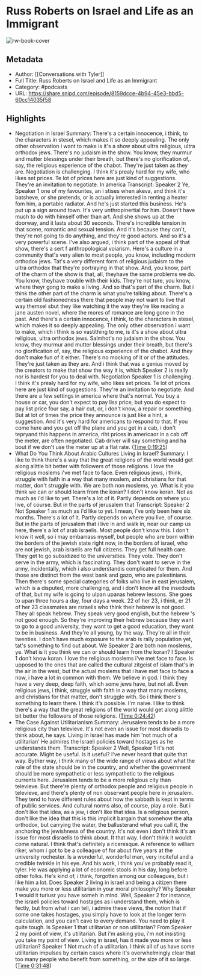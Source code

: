 # Russ Roberts on Israel and Life as an Immigrant

![rw-book-cover](https://images.weserv.nl/?url=https%3A%2F%2Fssl-static.libsyn.com%2Fp%2Fassets%2F7%2F1%2F7%2Fb%2F717bd07f94e956cea04421dee9605cbd%2FCWT_-_Podcast_Art_-_3000x3000.jpg&w=100&h=100)

## Metadata
- Author: [[Conversations with Tyler]]
- Full Title: Russ Roberts on Israel and Life as an Immigrant
- Category: #podcasts
- URL: https://share.snipd.com/episode/8159dcce-4b94-45e3-bbd5-60cc14035f58

## Highlights
- Negotiation in Israel
  Summary:
  There's a certain innocence, i think, to the characters in stesel, which makes it so deeply appealing. The only other observation i want to make is it's a show about ultra religious, ultra orthodox jews. There's no judaism in the show. You know, they murmur and mutter blessings under their breath, but there's no glorification of,. say, the religious experience of the chabot. They're just taken as they are. Negotiation is challenging. I think it's prealy hard for my wife, who likes set prices. Te lot of prices here are just kind of suggestions. They're an invitation to negotiate. In america
  Transcript:
  Speaker 2
  Ye,
  Speaker 1
  one of my favourites, an i stises when akeva, and think it's batsheve, or she pretends, or is actually interested in renting a heater fom him, a portable radiator. And he's just started this business. He's put up a sign around town. It's very unthropinertial for him. Doesn't have much to do with himself other than art. And she shows up at the doorway, and it lasts about 30 seconds. There's incredible tension in that scene, romantic and sexual tension. And it's because they can't, they're not going to do anything, and they're good actors. And so it's a very powerful scene. I've also argued, i think part of the appeal of that show, there's a sert f anthropological voiarism. Here's a culture in a community that's very alien to most people, you know, including modern orthodox jews. Tat's a very different form of religious judaism to the ultra orthodox that they're portraying in that show. And, you know, part of the charm of the show is that, all, theyhave the same problems we do. You know, theyhave trouble with their kids. They're not ture, you know, where theyr gong to make a living. And so that's part of the charm. But i think the other part of the charm is what you're talking about. There's a certain old fashionedness there that people may not want to live that way themsel sbut they like watching it the way they're like reading a jane austen novel, where the mores of romance are long gone in the past. And there's a certain innocence, i think, to the characters in stesel, which makes it so deeply appealing. The only other observation i want to make, which i think is so vastithing to me, is it's a show about ultra religious, ultra orthodox jews. Salmhot's no judaism in the show. You know, they murmur and mutter blessings under their breath, but there's no glorification of, say, the religious experience of the chabot. And they don't make fun of it either. There's no mocking of it or of the attitudes. They're just taken as they are. And i think that was a genius moved by the creators to make that show the way it is, which
  Speaker 2
  is really nor is hardest for you to deal with. Negotiation
  Speaker 1
  is challenging. I think it's prealy hard for my wife, who likes set prices. Te lot of prices here are just kind of suggestions. They're an invitation to negotiate. And there are a few settings in america where that's normal. You buy a house or car, you don't expect to pay liss price, but you do expect to pay list price four say, a hair cut, or, i don't know, a repair or something. But at lot of times the price they announce is just like a hint, a suggestion. And it's very hard for americans to respond to that. If you come here and you get off the plane and you get in a cab, i don't tepryand this happens in america, riht prices in americaor in a cab off the meter, are often negotiated. Cab driver will say something and ha bout if we don't use the meter up at a flat rate. ([Time 0:19:25](https://share.snipd.com/snip/c7bc69ff-38f8-4dac-b86c-ecc5432b2d04))
- What Do You Think About Arabic Cultures Living in Israel?
  Summary:
  I like to think there's a way that the great religions of the world would get along alittle bit better with followers of those religions. I love the religious moslems i've met face to face. Even religious jews, i think, struggle with faith in a way that many moslem, and christians for that matter, don't struggle with. We are both non moslems, ye. What is it you think we can or should learn from the koran? I don't know koran. Not as much as i'd like to yet. There's a lot of it. Partly depends on where you live, of course. But in the parts of jerusalem that
  Transcript:
  Speaker 2
  Not
  Speaker 1
  as much as i'd like to yet. I mean, i've only been here six months. There's a lot of it. Partly depends on where you live, of course. But in the parts of jerusalem that i live in and walk in, near our camp us here, there's a lot of arab israelis. Most people don't know this. I don't know it well, so i may embarrass myself, but people who are born within the borders of the jewish state right now, in the borders of israel, who are not jewish, arab israelis are full citizens. They get full health care. They get to go subsidized to the universities. They vote. They don't serve in the army, which is fascinating. They don't want to serve in the army, incidentally, which i also understandis complicated for them. And those are distinct from the west bank and gazo, who are palestinians. Then there's some special categories of folks who live in east jerusalem, which is a disputed, more challenging, and i don't know all the insedouts of that, but my wife is going to ulpan upanas hebrew lessons. She goes to upan three hours a day, four days a week. 22 of her 23, i think, er 21 of her 23 classmates are rsraelis who think their hebrew is not good. They all speak hebrew. They speak very good english, but the hebrew 's not good enough. So they're improving their hebrew because they want to go to a good university, they want to get a good education, they want to be in business. And they're all young, by the way. They're all in their twenties. I don't have much exposure to the arab is rally population yet, tat's something to find out about. We
  Speaker 2
  are both non moslems, ye. What is it you think we can or should learn from the koran? I
  Speaker 1
  don't know koran. I love the religious moslems i've met face to face. Is upposed to the ones that are called the cultural zitgeist of islam that's in the air in the west, but the actual moslems that i have met face to face a now, i have a lot in common with them. We believe in god. I think they have a very deep, deep faith, which some jews have, but not all. Even religious jews, i think, struggle with faith in a way that many moslems, and christians for that matter, don't struggle with. So i think there's something to learn there. I think it's possible. I'm naive. I like to think there's a way that the great religions of the world would get along alittle bit better the followers of those religions. ([Time 0:24:42](https://share.snipd.com/snip/91ad90c4-f4af-4162-90c2-152814dd4104))
- The Case Against Utilitarianism
  Summary:
  Jerusalem tends to be a more religious city than televieve. It's not even an issue for most disraelis to think about, he says. Living in Israel has made him 'not much of a utilitarian' He admires the Israeli policies toward hostages as he understands them.
  Transcript:
  Speaker 2
  Well,
  Speaker 1
  it's not accurate. Might be useful. Is it useful? I've never heard that quite that way. Byther way, i think many of the wide range of views about what the role of the state should be in the country, and whether the government should be more sympathetic or less sympathetic to the religious currents here. Jerusalem tends to be a more religious city than televieve. But there're plenty of orthodox people and religious people in televieve, and there's plenty of non observant people here in jerusalem. They tend to have different rules about how the sabbath is kept in terms of public services. And cultural norms also, of course, play a role. But i don't like that idea, as a jew, i don't like that idea. Is a religious person, don't like the idea that this is this implicit bargain that somehow the alta orthodox, but carrying the water, the ballusterand what you call it, the anchoring the jewishness of the country. It's not even i don't think it's an issue for most disraelis to think about. It that way. I don't think it wouldt come natural. I think that's definitely a riceresque. A reference to william riker, whom i got to be a colleague of for about five years at the university rochester. Is a wonderful, wonderful man, very inciteful and a credible twinkle in his eye. And his work, i think you've probably read it, tyler. He was applying a lot of economic stools in his day, long before other folks. He's kind of, i think, forgotten among our colleagues, but i like him a lot. Does
  Speaker 2
  living in israel and being a citizen there make you more or less utilitarian in your moral philosophy? Why
  Speaker 1
  would it turiusr you have someh in mind. Well,
  Speaker 2
  for instance, the israeli policies toward hostages as i understand them, which is fectly, but from what i can tell, i admire these views, the notion that if some one takes hostages, you simply have to look at the longer term calculation, and you can't cave to every demand. You need to play it quite tough. Is
  Speaker 1
  that utilitarian or non utilitarian? From
  Speaker 2
  my point of view, it's utilitarian. But i'm asking you, i'm not insisting you take my point of view. Living in israel, has it made you more or less utilitarian?
  Speaker 1
  Not much of a utilitarian. I think all of us have some utilitarian impulses by certain cases where it's overwhelmingly clear that too many people who benefit from something, or the size of it so large. ([Time 0:31:48](https://share.snipd.com/snip/64ad3c3a-f8db-45ec-bdd8-6e6d01a98ea2))
